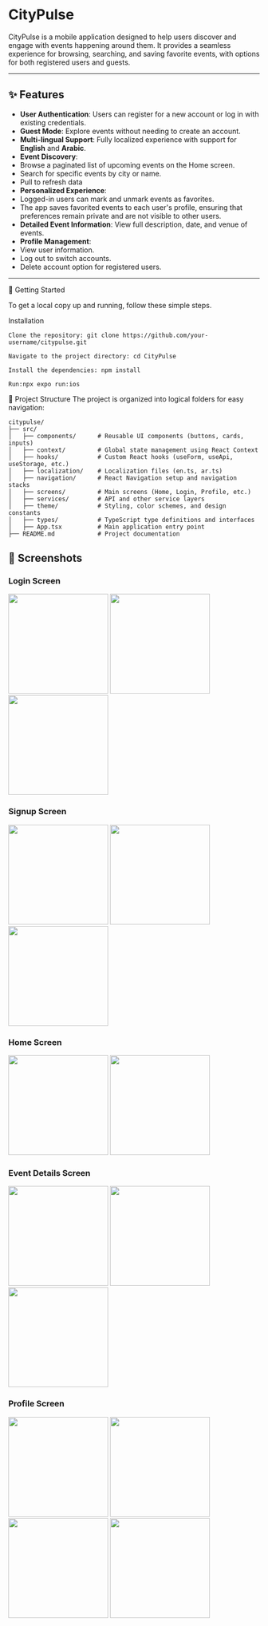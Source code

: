 # CityPulse

CityPulse is a mobile application designed to help users discover and engage with events happening around them. It provides a seamless experience for browsing, searching, and saving favorite events, with options for both registered users and guests.

---

## ✨ Features

- **User Authentication**: Users can register for a new account or log in with existing credentials.
- **Guest Mode**: Explore events without needing to create an account.
- **Multi-lingual Support**: Fully localized experience with support for **English** and **Arabic**.
- **Event Discovery**:
- Browse a paginated list of upcoming events on the Home screen.
- Search for specific events by city or name.
- Pull to refresh data
- **Personalized Experience**:
- Logged-in users can mark and unmark events as favorites.
- The app saves favorited events to each user's profile, ensuring that preferences remain private and are not visible to other users.
- **Detailed Event Information**: View full description, date, and venue of events.
- **Profile Management**:
- View user information.
- Log out to switch accounts.
- Delete account option for registered users.

---

🚀 Getting Started

To get a local copy up and running, follow these simple steps.

Installation
```
Clone the repository: git clone https://github.com/your-username/citypulse.git

Navigate to the project directory: cd CityPulse

Install the dependencies: npm install

Run:npx expo run:ios
```

📂 Project Structure
The project is organized into logical folders for easy navigation:
```
citypulse/
├── src/
│   ├── components/      # Reusable UI components (buttons, cards, inputs)
│   ├── context/         # Global state management using React Context
│   ├── hooks/           # Custom React hooks (useForm, useApi, useStorage, etc.)
│   ├── localization/    # Localization files (en.ts, ar.ts)
│   ├── navigation/      # React Navigation setup and navigation stacks
│   ├── screens/         # Main screens (Home, Login, Profile, etc.)
│   ├── services/        # API and other service layers
│   ├── theme/           # Styling, color schemes, and design constants
│   ├── types/           # TypeScript type definitions and interfaces
│   ├── App.tsx          # Main application entry point
├── README.md            # Project documentation
```

## 📱 Screenshots

### Login Screen
<p float="left">
  <img src="assets/screenshots/login1.png" width="200" />
  <img src="assets/screenshots/login2.png" width="200" />
  <img src="assets/screenshots/login3.png" width="200" />
</p>

### Signup Screen
<p float="left">
  <img src="assets/screenshots/signup1.png" width="200" />
  <img src="assets/screenshots/signup2.png" width="200" />
  <img src="assets/screenshots/signup3.png" width="200" />
</p>

### Home Screen
<p float="left">
  <img src="assets/screenshots/home1.png" width="200" />
  <img src="assets/screenshots/home2.png" width="200" />
</p>

### Event Details Screen
<p float="left">
  <img src="assets/screenshots/details1.png" width="200" />
  <img src="assets/screenshots/details2.png" width="200" />
  <img src="assets/screenshots/details3.png" width="200" />
</p>

### Profile Screen
<p float="left">
  <img src="assets/screenshots/profile1.png" width="200" />
  <img src="assets/screenshots/profile2.png" width="200" />
  <img src="assets/screenshots/profile3.png" width="200" />
  <img src="assets/screenshots/profile4.png" width="200" />
</p>





